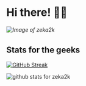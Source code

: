 # Hi there! 👋🏻  
###### ![Image of zeka2k](https://cdn.discordapp.com/attachments/895807851988140062/905514358560391238/Banner.png)

## Stats for the geeks 
[![GitHub Streak](http://github-readme-streak-stats.herokuapp.com?user=zeka2k&theme=deepBlue&date_format=M%20j%5B%2C%20Y%5D&background=00004D&stroke=DE00FF&border=DE00FF&ring=0000FF&fire=DE00FF&currStreakNum=DE00FF&sideNums=DE00FF&currStreakLabel=0000FF&sideLabels=0000FF&dates=DE00FF)](https://git.io/streak-stats)

<img  src="https://github-readme-stats.vercel.app/api?username=zeka2k&show_icons=true&hide_title=true&count_private=true&title_color=0000FF&text_color=DE00FF&icon_color=0000FF&border_color=DE00FF&bg_color=00004F&rank_color=DE00FF" alt="github stats for zeka2k">